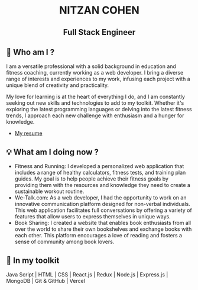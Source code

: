 <h1 align="center">NITZAN COHEN</h1>
<h2 align="center">Full Stack Engineer</h2>

##  👋 Who am I ?
I am a versatile professional with a solid background in education and fitness coaching, currently working as a web developer. I bring a diverse range of interests and experiences to my work, infusing each project with a unique blend of creativity and practicality.

My love for learning is at the heart of everything I do, and I am constantly seeking out new skills and technologies to add to my toolkit. Whether it's exploring the latest programming languages or delving into the latest fitness trends, I approach each new challenge with enthusiasm and a hunger for knowledge.

* [My resume](./CV_NitzanCohen.pdf)

## 💡 What am I doing now ?
- Fitness and Running: I developed a personalized web application that includes a range of healthy calculators, fitness tests, and training plan guides. My goal is to help people achieve their fitness goals by providing them with the resources and knowledge they need to create a sustainable workout routine.
- We-Talk.com: As a web developer, I had the opportunity to work on an innovative communication platform designed for non-verbal individuals. This web application facilitates full conversations by offering a variety of features that allow users to express themselves in unique ways.
- Book Sharing: I created a website that enables book enthusiasts from all over the world to share their own bookshelves and exchange books with each other. This platform encourages a love of reading and fosters a sense of community among book lovers.

## 💼 In my toolkit
Java Script | HTML | CSS | React.js | Redux | Node.js | Express.js | MongoDB | Git & GitHub | Vercel

